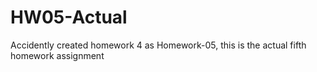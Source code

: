 # HW05-Actual
Accidently created homework 4 as Homework-05, this is the actual fifth homework assignment
